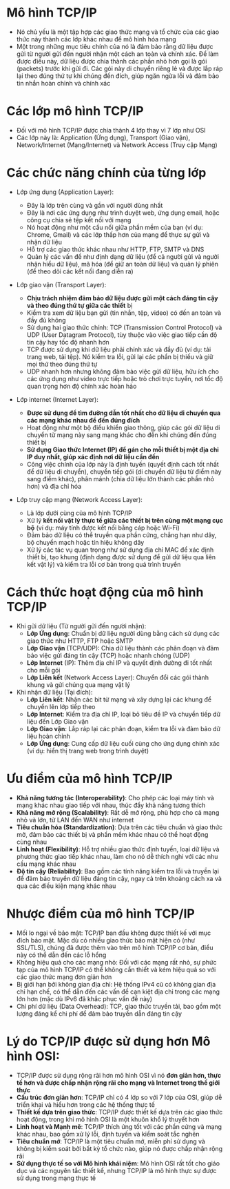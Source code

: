 # Mô hình TCP/IP
- Nó chủ yếu là một tập hợp các giao thức mạng và tổ chức của các giao thức này thành các lớp khác nhau để mô hình hóa mạng
- Một trong những mục tiêu chính của nó là đảm bảo rằng dữ liệu được gửi từ người gửi đến người nhận một cách an toàn và chính xác. Để làm được điều này, dữ liệu được chia thành các phần nhỏ hơn gọi là gói (packets) trước khi gửi đi. Các gói này di chuyển riêng lẻ và được lắp ráp lại theo đúng thứ tự khi chúng đến đích, giúp ngăn ngừa lỗi và đảm bảo tin nhắn hoàn chỉnh và chính xác

# Các lớp mô hình TCP/IP
- Đối với mô hình TCP/IP được chia thành 4 lớp thay vì 7 lớp như OSI
- Các lớp này là: Application (Ứng dụng), Transport (Giao vận), Network/Internet (Mạng/Internet) và Network Access (Truy cập Mạng)

# Các chức năng chính của từng lớp
- Lớp ứng dụng (Application Layer):
    - Đây là lớp trên cùng và gần với người dùng nhất
    - Đây là nơi các ứng dụng như trình duyệt web, ứng dụng email, hoặc công cụ chia sẻ tệp kết nối với mạng
    - Nó hoạt động như một cầu nối giữa phần mềm của bạn (ví dụ: Chrome, Gmail) và các lớp thấp hơn của mạng để thực sự gửi và nhận dữ liệu
    - Hỗ trợ các giao thức khác nhau như HTTP, FTP, SMTP và DNS
    - Quản lý các vấn đề như định dạng dữ liệu (để cả người gửi và người nhận hiểu dữ liệu), mã hóa (để giữ an toàn dữ liệu) và quản lý phiên (để theo dõi các kết nối đang diễn ra)

- Lớp giao vận (Transport Layer):
    - **Chịu trách nhiệm đảm bảo dữ liệu được gửi một cách đáng tin cậy và theo đúng thứ tự giữa các thiết** bị
    - Kiểm tra xem dữ liệu bạn gửi (tin nhắn, tệp, video) có đến an toàn và đầy đủ không
    - Sử dụng hai giao thức chính: TCP (Transmission Control Protocol) và UDP (User Datagram Protocol), tùy thuộc vào việc giao tiếp cần độ tin cậy hay tốc độ nhanh hơn
    - TCP được sử dụng khi dữ liệu phải chính xác và đầy đủ (ví dụ: tải trang web, tải tệp). Nó kiểm tra lỗi, gửi lại các phần bị thiếu và giữ mọi thứ theo đúng thứ tự
    - UDP nhanh hơn nhưng không đảm bảo việc gửi dữ liệu, hữu ích cho các ứng dụng như video trực tiếp hoặc trò chơi trực tuyến, nơi tốc độ quan trọng hơn độ chính xác hoàn hảo

- Lớp internet (Internet Layer):
    - **Được sử dụng để tìm đường dẫn tốt nhất cho dữ liệu di chuyển qua các mạng khác nhau để đến đúng đích**
    - Hoạt động như một bộ điều khiển giao thông, giúp các gói dữ liệu di chuyển từ mạng này sang mạng khác cho đến khi chúng đến đúng thiết bị
    - **Sử dụng Giao thức Internet (IP) để gán cho mỗi thiết bị một địa chỉ IP duy nhất, giúp xác định nơi dữ liệu cần đến**
    - Công việc chính của lớp này là định tuyến (quyết định cách tốt nhất để dữ liệu di chuyển), chuyển tiếp gói (di chuyển dữ liệu từ điểm này sang điểm khác), phân mảnh (chia dữ liệu lớn thành các phần nhỏ hơn) và địa chỉ hóa

- Lớp truy cập mạng (Network Access Layer):
    - Là lớp dưới cùng của mô hình TCP/IP
    - Xử lý **kết nối vật lý thực tế giữa các thiết bị trên cùng một mạng cục bộ** (ví dụ: máy tính được kết nối bằng cáp hoặc Wi-Fi)
    - Đảm bảo dữ liệu có thể truyền qua phần cứng, chẳng hạn như dây, bộ chuyển mạch hoặc tín hiệu không dây
    - Xử lý các tác vụ quan trọng như sử dụng địa chỉ MAC để xác định thiết bị, tạo khung (định dạng được sử dụng để gửi dữ liệu qua liên kết vật lý) và kiểm tra lỗi cơ bản trong quá trình truyền

# Cách thức hoạt động của mô hình TCP/IP
- Khi gửi dữ liệu (Từ người gửi đến người nhận):
    - **Lớp Ứng dụng**: Chuẩn bị dữ liệu người dùng bằng cách sử dụng các giao thức như HTTP, FTP hoặc SMTP
    - **Lớp Giao vận** (TCP/UDP): Chia dữ liệu thành các phân đoạn và đảm bảo việc gửi đáng tin cậy (TCP) hoặc nhanh chóng (UDP)
    - **Lớp Internet** (IP): Thêm địa chỉ IP và quyết định đường đi tốt nhất cho mỗi gói
    - **Lớp Liên kết** (Network Access Layer): Chuyển đổi các gói thành khung và gửi chúng qua mạng vật lý
- Khi nhận dữ liệu (Tại đích):
    - **Lớp Liên kết**: Nhận các bit từ mạng và xây dựng lại các khung để chuyển lên lớp tiếp theo
    - **Lớp Internet**: Kiểm tra địa chỉ IP, loại bỏ tiêu đề IP và chuyển tiếp dữ liệu đến Lớp Giao vận
    - **Lớp Giao vận**: Lắp ráp lại các phân đoạn, kiểm tra lỗi và đảm bảo dữ liệu hoàn chỉnh
    - **Lớp Ứng dụng**: Cung cấp dữ liệu cuối cùng cho ứng dụng chính xác (ví dụ: hiển thị trang web trong trình duyệt)

# Ưu điểm của mô hình TCP/IP
- **Khả năng tương tác (Interoperability)**: Cho phép các loại máy tính và mạng khác nhau giao tiếp với nhau, thúc đẩy khả năng tương thích
- **Khả năng mở rộng (Scalability)**: Rất dễ mở rộng, phù hợp cho cả mạng nhỏ và lớn, từ LAN đến WAN như internet
- **Tiêu chuẩn hóa (Standardization)**: Dựa trên các tiêu chuẩn và giao thức mở, đảm bảo các thiết bị và phần mềm khác nhau có thể hoạt động cùng nhau
- **Linh hoạt (Flexibility)**: Hỗ trợ nhiều giao thức định tuyến, loại dữ liệu và phương thức giao tiếp khác nhau, làm cho nó dễ thích nghi với các nhu cầu mạng khác nhau
- **Độ tin cậy (Reliability)**: Bao gồm các tính năng kiểm tra lỗi và truyền lại để đảm bảo truyền dữ liệu đáng tin cậy, ngay cả trên khoảng cách xa và qua các điều kiện mạng khác nhau

# Nhược điểm của mô hình TCP/IP
- Mối lo ngại về bảo mật: TCP/IP ban đầu không được thiết kế với mục đích bảo mật. Mặc dù có nhiều giao thức bảo mật hiện có (như SSL/TLS), chúng đã được thêm vào trên mô hình TCP/IP cơ bản, điều này có thể dẫn đến các lỗ hổng
- Không hiệu quả cho các mạng nhỏ: Đối với các mạng rất nhỏ, sự phức tạp của mô hình TCP/IP có thể không cần thiết và kém hiệu quả so với các giao thức mạng đơn giản hơn
- Bị giới hạn bởi không gian địa chỉ: Hệ thống IPv4 cũ có không gian địa chỉ hạn chế, có thể dẫn đến các vấn đề cạn kiệt địa chỉ trong các mạng lớn hơn (mặc dù IPv6 đã khắc phục vấn đề này)
- Chi phí dữ liệu (Data Overhead): TCP, giao thức truyền tải, bao gồm một lượng đáng kể chi phí để đảm bảo truyền dẫn đáng tin cậy

# Lý do TCP/IP được sử dụng hơn Mô hình OSI:
- TCP/IP được sử dụng rộng rãi hơn mô hình OSI vì nó **đơn giản hơn, thực tế hơn và được chấp nhận rộng rãi cho mạng và Internet trong thế giới thực**
- **Cấu trúc đơn giản hơn**: TCP/IP chỉ có 4 lớp so với 7 lớp của OSI, giúp dễ triển khai và hiểu hơn trong các hệ thống thực tế
- **Thiết kế dựa trên giao thức**: TCP/IP được thiết kế dựa trên các giao thức hoạt động, trong khi mô hình OSI là một khuôn khổ lý thuyết hơn
- **Linh hoạt và Mạnh mẽ**: TCP/IP thích ứng tốt với các phần cứng và mạng khác nhau, bao gồm xử lý lỗi, định tuyến và kiểm soát tắc nghẽn
- **Tiêu chuẩn mở**: TCP/IP là một tiêu chuẩn mở, miễn phí sử dụng và không bị kiểm soát bởi bất kỳ tổ chức nào, giúp nó được chấp nhận rộng rãi
- **Sử dụng thực tế so với Mô hình khái niệm**: Mô hình OSI rất tốt cho giáo dục và các nguyên tắc thiết kế, nhưng TCP/IP là mô hình thực sự được sử dụng trong mạng thực tế
